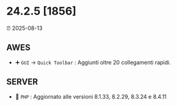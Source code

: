 # 24.2.5 [1856]

⏰ 2025-08-13

## AWES
- ➕ `GUI` -> `Quick Toolbar` : Aggiunti oltre 20 collegamenti rapidi.

## SERVER
- 🔄 `PHP` : Aggiornato alle versioni 8.1.33, 8.2.29, 8.3.24 e 8.4.11
